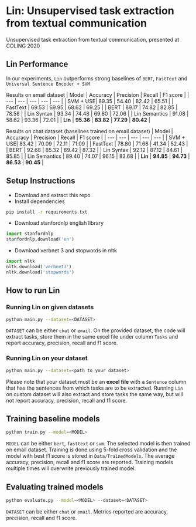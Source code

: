 # Lin: Unsupervised task extraction from textual communication
Unsupervised task extraction from textual communication, presented at COLING 2020

## Lin Performance
In our experiments, `Lin` outperforms strong baselines of `BERT`, `FastText` and `Universal Sentence Encoder + SVM`

Results on email dataset
| Model    | Accuracy | Precision | Recall | F1 score |
| ---      | ---      | ---    | ---      | ---      |
| SVM + USE| 89.35    | 54.40   | 82.42 | 65.51 |
| FastText | 69.53    | 69.95   | 68.62 | 69.25 |
| BERT | 89.17    | 74.82   | 82.85 | 78.58 |
| Lin Syntax | 93.34    | 74.48   | 69.80 | 72.06 |
| Lin Semantics | 91.08    | 58.62   | 93.36 | 72.01 |
| **Lin** | **95.36**    | **83.82**   | **77.29** | **80.42** |

Results on chat dataset (baselines trained on email dataset)
| Model    | Accuracy | Precision | Recall | F1 score |
| ---      | ---      | ---    | ---      | ---      |
| SVM + USE| 83.42    | 70.09   | 72.11 | 71.09 |
| FastText | 78.80    | 71.66   | 41.34 | 52.43 |
| BERT | 92.68    | 85.32   | 89.42 | 87.32 |
| Lin Syntax | 92.12    | 87.12   | 84.61 | 85.85 |
| Lin Semantics | 89.40    | 74.07   | 96.15 | 83.68 |
| **Lin** | **94.85**    | **94.73**   | **86.53** | **90.45** |
## Setup Instructions
* Download and extract this repo
* Install dependencies
```bash
pip install -r requirements.txt
```
* Download stanfordnlp english library
```python
import stanfordnlp
stanfordnlp.download('en')
```
* Download verbnet 3 and stopwords in nltk
```python
import nltk
nltk.download('verbnet3')
nltk.download('stopwords')
```

## How to run Lin

### Running Lin on given datasets
```bash
python main.py --dataset=<DATASET>
```
`DATASET` can be either `chat` or `email`.
On the provided dataset, the code will extract tasks, store them in the same excel file under column `Tasks` and report accuracy, precision, recall and f1 score.

### Running Lin on your dataset
```bash
python main.py --dataset=<path to your dataset>
```
Please note that your dataset must be an **excel file** with a `Sentence` column that has the sentences from which tasks are to be extracted.
Running `Lin` on custom dataset will also extract and store tasks the same way, but will not report accuracy, precision, recall and f1 score.

## Training baseline models
```bash
python train.py --model=<MODEL>
```
`MODEL` can be either `bert`, `fasttext` or `svm`. The selected model is then trained on email dataset.
Training is done using 5-fold cross validation and the model with best f1 score is stored in `Data/TrainedModels`.
The average accuracy, precision, recall and f1 score are reported.
Training models multiple times will overwrite previously trained model.

## Evaluating trained models
```bash
python evaluate.py --model=<MODEL> --dataset=<DATASET>
```
`DATASET` can be either `chat` or `email`. Metrics reported are accuracy, precision, recall and f1 score.
